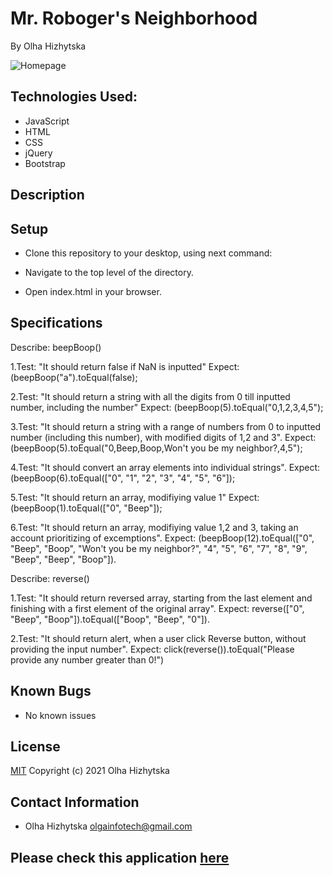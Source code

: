 # **Mr. Roboger's Neighborhood**
By Olha Hizhytska



![Homepage](images/)

## Technologies Used:

* JavaScript
* HTML
* CSS
* jQuery
* Bootstrap


## Description


 

## Setup

- Clone this repository to your desktop, using next command:

- Navigate to the top level of the directory.

- Open index.html in your browser.

## Specifications

Describe: beepBoop()

1.Test: "It should return false if NaN is inputted"
Expect: (beepBoop("a").toEqual(false);

2.Test: "It should return a string with all the digits from 0 till inputted number, including the number"
Expect: (beepBoop(5).toEqual("0,1,2,3,4,5");

3.Test: "It should return a string with a range of numbers from 0 to inputted number (including this number), with modified digits of 1,2 and 3".
Expect: (beepBoop(5).toEqual("0,Beep,Boop,Won't you be my neighbor?,4,5");

4.Test: "It should convert an array elements into individual strings".
Expect: (beepBoop(6).toEqual(["0", "1", "2", "3", "4", "5", "6"]);

5.Test: "It should return an array, modifiying value 1"
Expect: (beepBoop(1).toEqual(["0", "Beep"]);

6.Test: "It should return an array, modifiying value 1,2 and 3, taking an account prioritizing of excemptions".
Expect: (beepBoop(12).toEqual(["0", "Beep", "Boop", "Won't you be my neighbor?", "4", "5", "6", "7", "8", "9", "Beep", "Beep", "Boop"]).

Describe: reverse()

1.Test: "It should return reversed array, starting from the last element and finishing with a first element of the original array".
Expect: reverse(["0", "Beep", "Boop"]).toEqual(["Boop", "Beep", "0"]).

2.Test: "It should return alert, when a user click Reverse button, without providing the input number".
Expect: click(reverse()).toEqual("Please provide any number greater than 0!")





## Known Bugs

- No known issues

## License

[MIT](https://en.wikipedia.org/wiki/MIT_License)
Copyright (c) 2021 Olha Hizhytska

## Contact Information

- Olha Hizhytska olgainfotech@gmail.com

## Please check this application [here]()